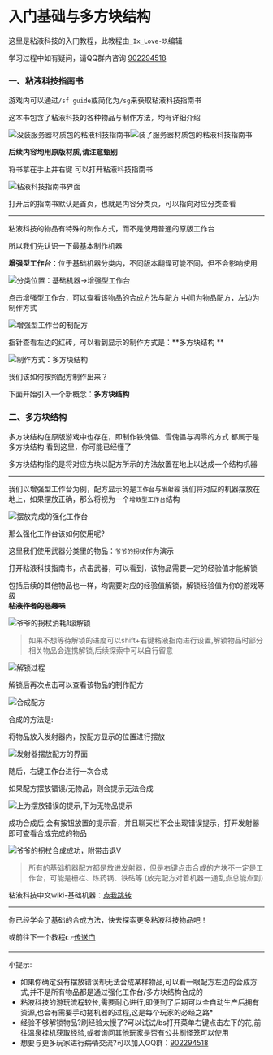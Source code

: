 # **入门基础与多方块结构**

这里是粘液科技的入门教程，此教程由`_Ix_Love-玖`编辑

学习过程中如有疑问，请QQ群内咨询 [902294518](https://qm.qq.com/q/t0CAd0mWf6)

### 一、粘液科技指南书

游戏内可以通过`/sf guide`或简化为`/sg`来获取粘液科技指南书

这本书包含了粘液科技的各种物品与制作方法，均有详细介绍 

![没装服务器材质包的粘液科技指南书](image/sg获取.png)![装了服务器材质包的粘液科技指南书](image/sg材质.png)

**后续内容均用原版材质,请注意甄别** 

将书拿在手上并右键 可以打开粘液科技指南书 

![粘液科技指南书界面](image/sg-界面.png)

打开后的指南书默认是首页，也就是内容分类页，可以指向对应分类查看 

------

粘液科技的物品有特殊的制作方式，而不是使用普通的原版工作台 

所以我们先认识一下最基本制作机器 

**增强型工作台**：位于基础机器分类内，不同版本翻译可能不同，但不会影响使用 

![分类位置：基础机器→增强型工作台](image/sg-强化工作台1.png)

点击增强型工作台，可以查看该物品的合成方法与配方 
中间为物品配方，左边为制作方式 

![增强型工作台的制配方](image/sg-强化工作台2.png)



指针查看左边的红砖，可以看到显示的制作方式是：**多方块结构 **

![制作方式：多方块结构](image/sg-合成方式1.png)

我们该如何按照配方制作出来？

下面开始引入一个新概念：**多方块结构** 

### 二、多方块结构

多方块结构在原版游戏中也存在，即制作铁傀儡、雪傀儡与凋零的方式 都属于是多方块结构
看到这里，你可能已经懂了 

多方块结构指的是将对应方块以配方所示的方法放置在地上以达成一个结构机器 

------

我们以增强型工作台为例，配方显示的是`工作台`与`发射器` 
我们将对应的机器摆放在地上，如果摆放正确，那么将视为一个`增效型工作台`结构 

![摆放完成的强化工作台](image/sg-强化工作台3.png)

那么强化工作台该如何使用呢?

这里我们使用武器分类里的物品：`爷爷的拐杖`作为演示 

打开粘液科技指南书，点击武器，可以看到，该物品需要一定的经验值才能解锁 

包括后续的其他物品也一样，均需要对应的经验值解锁，解锁经验值为你的游戏等级  
__~~粘液作者的恶趣味~~__

![爷爷的拐杖消耗1级解锁](image/sg-合成1.png)

> 如果不想等待解锁的进度可以shift+右键粘液指南进行设置,解锁物品时部分相关物品会连携解锁,后续探索中可以自行留意 

![解锁过程](image/sg-提示1.png)

解锁后再次点击可以查看该物品的制作配方 

![合成配方](image/sg-合成2.png)

合成的方法是:

将物品放入发射器内，按配方显示的位置进行摆放 

![发射器摆放配方的界面](image/sg-合成3.png)

随后，右键工作台进行一次合成 

如果配方摆放错误/无物品，则会提示无法合成 

![上为摆放错误的提示,下为无物品提示](image/sg-提示2.png)

成功合成后,会有按钮放置的提示音，并且聊天栏不会出现错误提示，打开发射器即可查看合成完成的物品 

![爷爷的拐杖合成成功，附带击退V ](image/sg-合成4.png)

> 所有的基础机器配方都是放进发射器，但是右键点击合成的方块不一定是工作台，可能是栅栏、炼药锅、铁砧等 (放完配方对着机器一通乱点总能点到)

粘液科技中文wiki-基础机器：[点我跳转](https://slimefun-wiki.guizhanss.cn/Basic-Machines)

------

你已经学会了基础的合成方法，快去探索更多粘液科技物品吧！

或前往下一个教程👉[传送门](../slimefun/1.2.md)

------

小提示:
* 如果你确定没有摆放错误却无法合成某样物品,可以看一眼配方左边的合成方式,并不是所有物品都是通过强化工作台/多方块结构合成的
* 粘液科技的游玩流程较长,需要耐心进行,即便到了后期可以全自动生产后拥有资源,也会有需要手动搓机器的过程,这是每个玩家的必经之路*
* 经验不够解锁物品?刷经验太慢了?可以试试/bs打开菜单右键点击左下的花,前往温泉挂机获取经验,或者询问其他玩家是否有公共刷怪笼可以使用
* 想要与更多玩家进行~~病情~~交流?可以加入QQ群：[902294518](https://qm.qq.com/q/rFwmLujMqc)
